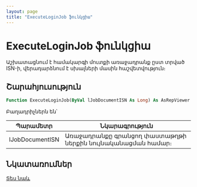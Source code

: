 ```yaml
---
layout: page
title: "ExecuteLoginJob ֆունկցիա"
---
```

    
# ExecuteLoginJob ֆունկցիա

Աշխատացնում է համակարգի մուտքի առաջադրանք ըստ տրված ISN-ի, վերադարձնում է սխալների մասին հաշվետվություն։
 
## Շարահյուսություն

``` vb
Function ExecuteLoginJob(ByVal lJobDocumentISN As Long) As AsRepViewer
```

Բաղադրիչներն են՝

| Պարամետր | Նկարագրություն |
|--|--|
| lJobDocumentISN | Առաջադրանքը գրանցող փաստաթղթի ներքին նույնականացման համար։ |

## Նկատառումներ

[Տես նաև](../../functions.html)
